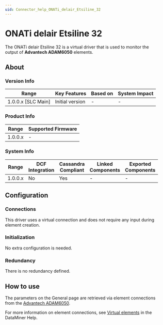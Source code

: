 ```yaml
---
uid: Connector_help_ONATi_delair_Etsiline_32
---
```


# ONATi delair Etsiline 32

The ONATi delair Etsiline 32 is a virtual driver that is used to monitor the output of **Advantech ADAM6050** elements.

## About

### Version Info

| **Range**            | **Key Features** | **Based on** | **System Impact** |
|----------------------|------------------|--------------|-------------------|
| 1.0.0.x \[SLC Main\] | Initial version  | \-           | \-                |

### Product Info

| **Range** | **Supported Firmware** |
|-----------|------------------------|
| 1.0.0.x   | \-                     |

### System Info

| **Range** | **DCF Integration** | **Cassandra Compliant** | **Linked Components** | **Exported Components** |
|-----------|---------------------|-------------------------|-----------------------|-------------------------|
| 1.0.0.x   | No                  | Yes                     | \-                    | \-                      |

## Configuration

### Connections

This driver uses a virtual connection and does not require any input during element creation.

### Initialization

No extra configuration is needed.

### Redundancy

There is no redundancy defined.

## How to use

The parameters on the General page are retrieved via element connections from the [Advantech ADAM6050](xref:Connector_help_Advantech_ADAM6050).

For more information on element connections, see [Virtual elements](https://help.dataminer.services/dataminer/#t=DataMinerUserGuide/part_2/elements/Virtual_elements.htm) in the DataMiner Help.
